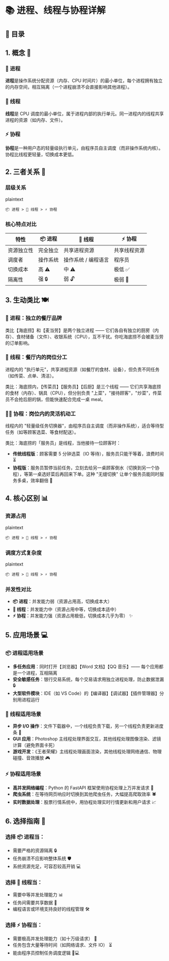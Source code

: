 # 📚 进程、线程与协程详解

## 📑 目录

## 1. 概念 🧩

### 🔄 进程

**进程**是操作系统分配资源（内存、CPU 时间片）的最小单位，每个进程拥有独立的内存空间，相互隔离（一个进程崩溃不会直接影响其他进程）。

### 🔀 线程

**线程**是 CPU 调度的最小单位，属于进程内部的执行单元。同一进程内的线程共享进程的资源（如内存、文件）。

### ⚡ 协程

**协程**是一种用户态的轻量级执行单元，由程序员自主调度（而非操作系统内核）。协程比线程更轻量，切换成本更低。

## 2. 三者关系 🔗

### 层级关系

plaintext

```
📦 进程 > 🔀 线程 > ⚡ 协程
```

### 核心特点对比

| 特性       | 📦 进程   | 🔀 线程              | ⚡ 协程       |
| ---------- | -------- | ------------------- | ------------ |
| 资源独立性 | 完全独立 | 共享进程资源        | 共享线程资源 |
| 调度者     | 操作系统 | 操作系统 / 编程语言 | 程序员       |
| 切换成本   | 高 ⚠️     | 中 ⚠️                | 极低 ✅       |
| 隔离性     | 强 🔒     | 弱 🔓                | 极弱 🚫       |

## 3. 生动类比 🍽️

### 🏢 进程：独立的餐厅品牌

类比【海底捞】和【麦当劳】是两个独立进程 —— 它们各自有独立的厨房（内存）、食材储备（文件）、收银系统（CPU），互不干扰。你吃海底捞不会被麦当劳的订单影响。

### 👥 线程：餐厅内的岗位分工

进程内的 "执行单元"，共享进程资源（如餐厅的食材、设备），但负责不同任务（如传菜、点单、清洁）。

类比：海底捞内，【传菜员】【服务员】【后厨】是三个线程 —— 它们共享海底捞的食材（内存）、锅具（CPU），但分别负责 "上菜"，"接待顾客"，"炒菜"，传菜员不会抢后厨的锅，但能快速配合完成一桌 meal。

### 🧑💼 协程：岗位内的灵活机动工

线程内的 "轻量级任务切换器"，由程序员自主调度（而非操作系统），适合等待型任务（如等顾客选菜、等食材配送）。

类比：海底捞的「服务员」是线程，当他接待一位顾客时：

- **传统线程版**：顾客需要 5 分钟选菜（IO 等待），服务员只能干等着，浪费时间 ⏳
- **协程版**：服务员暂停当前任务，立刻去给另一桌顾客倒水（切换到另一个协程），等第一桌选好菜后再回来下单。这种 "无缝切换" 让单个服务员能同时服务多桌，效率翻倍 🚀

## 4. 核心区别 📊

### 资源占用

plaintext

```
📦 进程 > 🔀 线程 > ⚡ 协程
```

### 调度方式复杂度

plaintext

```
📦 进程 > 🔀 线程 > ⚡ 协程
```

### 并发性对比

- **📦 进程**：并发能力弱（资源占用高，切换成本大）
- **🔀 线程**：并发能力中（资源占用中等，切换成本适中）
- **⚡ 协程**：并发能力强（资源占用极低，切换成本几乎为零） ✨

## 5. 应用场景 💻

### 📦 进程适用场景

- **多任务应用**：同时打开【浏览器】【Word 文档】【QQ 音乐】—— 每个应用都是一个进程，互相隔离
- **安全敏感任务**：银行交易系统，每个交易请求用独立进程处理，防止数据泄漏 🔒
- **大型软件模块**：IDE（如 VS Code）的【编译器】【调试器】【插件管理器】分别用进程运行

### 🔀 线程适用场景

- **异步 I/O 操作**：文件下载器中，一个线程负责下载，另一个线程负责更新进度条 📶
- **GUI 应用**：Photoshop 主线程处理界面交互，其他线程处理图像渲染、滤镜计算（避免界面卡死）
- **游戏开发**：《王者荣耀》主线程处理画面渲染，其他线程处理网络通信、物理碰撞、音效播放 🎮

### ⚡ 协程适用场景

- **高并发网络编程**：Python 的 FastAPI 框架使用协程处理上万并发请求 🚀
- **爬虫系统**：在等待网页响应时切换到其他爬虫任务，大幅提高爬取效率 🕷️
- **实时数据处理**：股票行情系统中，用协程处理实时行情更新和用户请求 📈

## 6. 选择指南 🧭

### 选择 📦 进程当：

- 需要严格的资源隔离 🔒
- 任务崩溃不应影响整体系统 🛡️
- 系统资源充足，可容忍较高开销 💻

### 选择 🔀 线程当：

- 需要中等并发处理能力 📊
- 任务间需要共享数据 🔄
- 编程语言或环境支持良好的线程管理 🛠️

### 选择 ⚡ 协程当：

- 需要极高并发处理能力（如十万级请求） 🚀
- 任务包含大量等待时间（如网络请求、文件 IO） ⏳
- 能由程序员控制任务调度逻辑 🧑💻